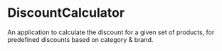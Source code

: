 # DiscountCalculator

An application to calculate the discount for a given set of products, for predefined discounts based on category & brand.
